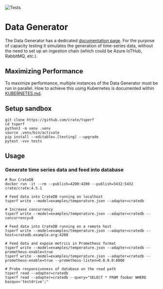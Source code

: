 ![Tests](https://github.com/crate/tsperf/workflows/Tests/badge.svg)

# Data Generator

The Data Generator has a dedicated [documentation page](tsperf/write/README.md).
For the purpose of capacity testing it simulates the generation of time-series
data, without the need to set up an ingestion chain (which could be Azure IoTHub, RabbitMQ, etc.).

## Maximizing Performance

To maximize performance, multiple instances of the Data Generator must be run in parallel.
How to achieve this using Kubernetes is documented within [KUBERNETES.md](KUBERNETES.md).

## Setup sandbox
```shell
git clone https://github.com/crate/tsperf
cd tsperf
python3 -m venv .venv
source .venv/bin/activate
pip install --editable=.[testing] --upgrade
pytest -vvv tests
```

## Usage

### Generate time series data and feed into database
```shell
# Run CrateDB
docker run -it --rm --publish=4200:4200 --publish=5432:5432 crate/crate:4.5.1

# Feed data into CrateDB running on localhost
tsperf write --model=examples/temperature.json --adapter=cratedb

# Increase concurrency
tsperf write --model=examples/temperature.json --adapter=cratedb --concurrency=8

# Feed data into CrateDB running on a remote host
tsperf write --model=examples/temperature.json --adapter=cratedb --host=cratedb.example.org:4200

# Feed data and expose metrics in Prometheus format
tsperf write --model=examples/temperature.json --adapter=cratedb --prometheus-enable=true
tsperf write --model=examples/temperature.json --adapter=cratedb --prometheus-enable=true --prometheus-listen=0.0.0.0:8000

# Probe responsiveness of database on the read path
tsperf read --adapter=cratedb
tsperf read --adapter=cratedb --query="SELECT * FROM foobar WHERE bazqux='testdrive';"
```

